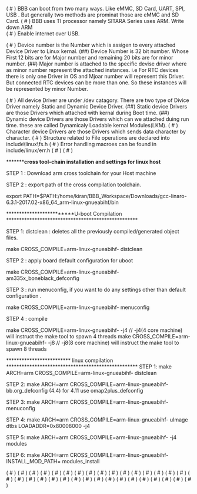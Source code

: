 

( # ) BBB can boot from two many ways. Like eMMC, SD Card, UART, SPI, USB . 
	  But generally two methods are prominat those are eMMC and SD Card.
( # ) BBB uses TI processor namely SITARA Series uses ARM. Write down ARM  
( # ) Enable internet over USB.

( # ) Device number is the Number which is assigen to every attached 
	  Device Driver to Linux kernal.
       (##) Device Number is 32 bit number. Whose First 12 bits are for 
			Major number and remaining 20 bits are for minor number.
       (##) Major number is attached to the specific devise driver where
			as minor number represent the attached instances. 
            i.e For RTC devices there is only one Driver in OS and Mjoar number will represent this Driver. But connected RTC devices can be more than one.
                So these instances will be represented by minor Number.

( # ) All device Driver are under /dev catagory. There are two type of 
	  Divice Driver namely Static and Dynamic Device Driver.
        (##) Static device Drivers are those Drivers which attached with 
			 kernal during Boot time.
        (##) Dynamic device Drivers  are those Drivers which can we 
			 attached duing run time. these are called Dynamicaly Loadable kernal Modules(LKM).
( # ) Character device Drivers are those Drivers which sends data character by character.
( # )  Structure related to File operations are declared into include\linux\fs.h
( # )  Error handling macroes can be found in include/linux/err.h
( # ) 
( # )

*************************cross tool-chain installation and settings for linux host******************

STEP 1 : Download arm cross toolchain for your Host machine

STEP 2 :  export  path of the cross compilation toolchain. 

export PATH=$PATH:/home/kiran/BBB_Workspace/Downloads/gcc-linaro-6.3.1-2017.02-x86_64_arm-linux-gnueabihf/bin


*************************U-boot Compilation ***************************************************


STEP 1: distclean : deletes all the previously compiled/generated object files. 

make CROSS_COMPILE=arm-linux-gnueabihf- distclean

STEP 2 : apply board default configuration for uboot

make CROSS_COMPILE=arm-linux-gnueabihf- am335x_boneblack_defconfig


STEP 3 : run menuconfig, if you want to do any settings other than default configuration . 

make CROSS_COMPILE=arm-linux-gnueabihf-  menuconfig


STEP 4 : compile 

make CROSS_COMPILE=arm-linux-gnueabihf- -j4  // -j4(4 core machine) will instruct the make tool to spawn 4 threads
make CROSS_COMPILE=arm-linux-gnueabihf- -j8  // -j8(8 core machine) will instruct the make tool to spawn 8 threads


************************* linux compilation ***************************************************
STEP 1:
 make ARCH=arm CROSS_COMPILE=arm-linux-gnueabihf- distclean

STEP 2:
 make ARCH=arm CROSS_COMPILE=arm-linux-gnueabihf- bb.org_defconfig (4.4)
for 4.11 use omap2plus_defconfig

STEP 3:
 make ARCH=arm CROSS_COMPILE=arm-linux-gnueabihf- menuconfig

STEP 4:
 make ARCH=arm CROSS_COMPILE=arm-linux-gnueabihf- uImage dtbs LOADADDR=0x80008000 -j4

STEP 5:
 make ARCH=arm CROSS_COMPILE=arm-linux-gnueabihf- -j4 modules

STEP 6:
 make ARCH=arm CROSS_COMPILE=arm-linux-gnueabihf- INSTALL_MOD_PATH=<path of the RFS> modules_install


( # )
( # )
( # )
( # )
( # )
( # )
( # )
( # )
( # )
( # )
( # )
( # )
( # )
( # )
( # )
( # )
( # )
( # )
( # )
( # )
( # )
( # )
( # )
( # )
( # )
( # )
( # )
( # )
( # )
( # )
( # )
( # )
( # )

  